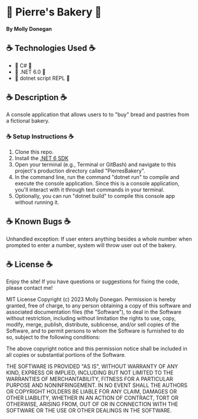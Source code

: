 # 🥐 Pierre's Bakery 🥐

#### By Molly Donegan

## ☕ Technologies Used ☕

* 🍞 C# 🍞
* 🍞 .NET 6.0 🍞
* 🍞 dotnet script REPL 🍞

## ☕ Description ☕
A console application that allows users to to "buy" bread and pastries from a fictional bakery.

### ☕ Setup Instructions ☕

1. Clone this repo.
2. Install the [.NET 6 SDK](https://dotnet.microsoft.com/en-us/download/dotnet/6.0)
3. Open your terminal (e.g., Terminal or GitBash) and navigate to this project's production directory called "PierresBakery".
4. In the command line, run the command "dotnet run" to compile and execute the console application. Since this is a console application, you'll interact with it through text commands in your terminal.
5. Optionally, you can run "dotnet build" to compile this console app without running it.

## ☕ Known Bugs ☕

Unhandled exception: If user enters anything besides a whole number when prompted to enter a number, system will throw user out of the bakery.

## ☕ License ☕
Enjoy the site! If you have questions or suggestions for fixing the code, please contact me!

MIT License Copyright (c) 2023 Molly Donegan. Permission is hereby granted, free of charge, to any person obtaining a copy of this software and associated documentation files (the "Software"), to deal in the Software without restriction, including without limitation the rights to use, copy, modify, merge, publish, distribute, sublicense, and/or sell copies of the Software, and to permit persons to whom the Software is furnished to do so, subject to the following conditions:

The above copyright notice and this permission notice shall be included in all copies or substantial portions of the Software.

THE SOFTWARE IS PROVIDED "AS IS", WITHOUT WARRANTY OF ANY KIND, EXPRESS OR IMPLIED, INCLUDING BUT NOT LIMITED TO THE WARRANTIES OF MERCHANTABILITY, FITNESS FOR A PARTICULAR PURPOSE AND NONINFRINGEMENT. IN NO EVENT SHALL THE AUTHORS OR COPYRIGHT HOLDERS BE LIABLE FOR ANY CLAIM, DAMAGES OR OTHER LIABILITY, WHETHER IN AN ACTION OF CONTRACT, TORT OR OTHERWISE, ARISING FROM, OUT OF OR IN CONNECTION WITH THE SOFTWARE OR THE USE OR OTHER DEALINGS IN THE SOFTWARE.